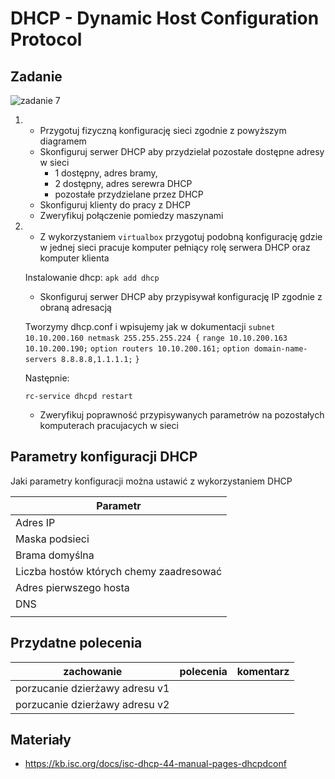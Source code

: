 # DHCP - Dynamic Host Configuration Protocol

## Zadanie

![zadanie 7](DHCP.svg)

1.
   * Przygotuj fizyczną konfigurację sieci zgodnie z powyższym diagramem
   * Skonfiguruj serwer DHCP aby przydzielał pozostałe dostępne adresy w sieci
     * 1 dostępny, adres bramy, 
     * 2 dostępny, adres serewra DHCP
     * pozostałe przydzielane przez DHCP
   * Skonfiguruj klienty do pracy z DHCP
   * Zweryfikuj połączenie pomiedzy maszynami
  
2. 
   * Z wykorzystaniem ``virtualbox`` przygotuj podobną konfigurację gdzie w jednej sieci pracuje komputer pełniący rolę serwera DHCP oraz komputer klienta
   
   Instalowanie dhcp: ``apk add dhcp``
   
   
   * Skonfiguruj serwer DHCP aby przypisywał konfigurację IP zgodnie z obraną adresacją
   
   Tworzymy dhcp.conf i wpisujemy jak w dokumentacji
   ``subnet 10.10.200.160 netmask 255.255.255.224 {``
   ``range 10.10.200.163 10.10.200.190;``
   ``option routers 10.10.200.161;``
   ``option domain-name-servers 8.8.8.8,1.1.1.1;``
   ``}``
   
   Następnie:
   
   ``rc-service dhcpd restart``
   
   
   * Zweryfikuj poprawność przypisywanych parametrów na pozostałych komputerach pracujacych w sieci 

## Parametry konfiguracji DHCP
Jaki parametry konfiguracji można ustawić z wykorzystaniem DHCP

| Parametr                    | 
| -------------                 |
| Adres IP                      |
| Maska podsieci                |
| Brama domyślna |
| Liczba hostów których chemy zaadresować|
| Adres pierwszego hosta |
| DNS|
| |

## Przydatne polecenia

| zachowanie                    | polecenia               | komentarz                |
| -------------                 |:-------------:            | -----:                    |
| porzucanie dzierżawy adresu v1|  |          |
| porzucanie dzierżawy adresu v2|  |          |


## Materiały

* https://kb.isc.org/docs/isc-dhcp-44-manual-pages-dhcpdconf
